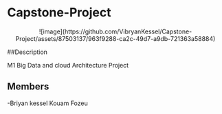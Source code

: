 # Capstone-Project

<div align="center">
![image](https://github.com/VibryanKessel/Capstone-Project/assets/87503137/963f9288-ca2c-49d7-a9db-721363a58884)
  
</div>

##Description

M1 Big Data and cloud Architecture Project

## Members

-Briyan kessel Kouam Fozeu
